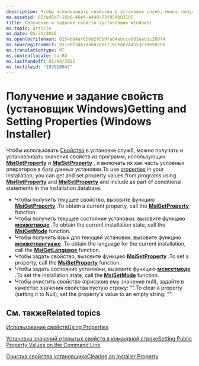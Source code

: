 ```yaml
---
description: Чтобы использовать свойства в установке служб, можно получать и устанавливать значения свойств из программ, использующих MsiGetProperty и MsiSetProperty, и включать их как часть условных операторов в базу данных установки.
ms.assetid: 65fe46d7-16b6-46ef-a440-73f954b03105
title: Получение и задание свойств (установщик Windows)
ms.topic: article
ms.date: 05/31/2018
ms.openlocfilehash: 0154b84af656d295b9fa84ebcca881eab1c288f4
ms.sourcegitcommit: 831e8f3db78ab820e1710cede244553c70e50500
ms.translationtype: MT
ms.contentlocale: ru-RU
ms.lasthandoff: 01/08/2021
ms.locfileid: "103910947"
---
```

# <a name="getting-and-setting-properties-windows-installer"></a><span data-ttu-id="485f5-103">Получение и задание свойств (установщик Windows)</span><span class="sxs-lookup"><span data-stu-id="485f5-103">Getting and Setting Properties (Windows Installer)</span></span>

<span data-ttu-id="485f5-104">Чтобы использовать [Свойства](properties.md) в установке служб, можно получать и устанавливать значения свойств из программ, использующих [**MsiGetProperty**](/windows/desktop/api/Msiquery/nf-msiquery-msigetpropertya) и [**MsiSetProperty**](/windows/desktop/api/Msiquery/nf-msiquery-msisetpropertya) , и включать их как часть условных операторов в базу данных установки.</span><span class="sxs-lookup"><span data-stu-id="485f5-104">To use [properties](properties.md) in your installation, you can get and set property values from programs using [**MsiGetProperty**](/windows/desktop/api/Msiquery/nf-msiquery-msigetpropertya) and [**MsiSetProperty**](/windows/desktop/api/Msiquery/nf-msiquery-msisetpropertya) and include as part of conditional statements in the installation database.</span></span>

-   <span data-ttu-id="485f5-105">Чтобы получить текущее свойство, вызовите функцию [**MsiGetProperty**](/windows/desktop/api/Msiquery/nf-msiquery-msigetpropertya) .</span><span class="sxs-lookup"><span data-stu-id="485f5-105">To obtain a current property, call the [**MsiGetProperty**](/windows/desktop/api/Msiquery/nf-msiquery-msigetpropertya) function.</span></span>
-   <span data-ttu-id="485f5-106">Чтобы получить текущее состояние установки, вызовите функцию [**мсижетмоде**](/windows/desktop/api/Msiquery/nf-msiquery-msigetmode) .</span><span class="sxs-lookup"><span data-stu-id="485f5-106">To obtain the current installation state, call the [**MsiGetMode**](/windows/desktop/api/Msiquery/nf-msiquery-msigetmode) function.</span></span>
-   <span data-ttu-id="485f5-107">Чтобы получить язык для текущей установки, вызовите функцию [**мсижетлангуаже**](/windows/desktop/api/Msiquery/nf-msiquery-msigetlanguage) .</span><span class="sxs-lookup"><span data-stu-id="485f5-107">To obtain the language for the current installation, call the [**MsiGetLanguage**](/windows/desktop/api/Msiquery/nf-msiquery-msigetlanguage) function.</span></span>
-   <span data-ttu-id="485f5-108">Чтобы задать свойство, вызовите функцию [**MsiSetProperty**](/windows/desktop/api/Msiquery/nf-msiquery-msisetpropertya) .</span><span class="sxs-lookup"><span data-stu-id="485f5-108">To set a property, call the [**MsiSetProperty**](/windows/desktop/api/Msiquery/nf-msiquery-msisetpropertya) function.</span></span>
-   <span data-ttu-id="485f5-109">Чтобы задать состояние установки, вызовите функцию [**мсисетмоде**](/windows/desktop/api/Msiquery/nf-msiquery-msisetmode) .</span><span class="sxs-lookup"><span data-stu-id="485f5-109">To set the installation state, call the [**MsiSetMode**](/windows/desktop/api/Msiquery/nf-msiquery-msisetmode) function.</span></span>
-   <span data-ttu-id="485f5-110">Чтобы очистить свойство (присвоив ему значение null), задайте в качестве значения свойства пустую строку: "".</span><span class="sxs-lookup"><span data-stu-id="485f5-110">To clear a property (setting it to Null), set the property's value to an empty string: "".</span></span>

## <a name="related-topics"></a><span data-ttu-id="485f5-111">См. также</span><span class="sxs-lookup"><span data-stu-id="485f5-111">Related topics</span></span>

<dl> <dt>

[<span data-ttu-id="485f5-112">Использование свойств</span><span class="sxs-lookup"><span data-stu-id="485f5-112">Using Properties</span></span>](using-properties.md)
</dt> <dt>

[<span data-ttu-id="485f5-113">Установка значений открытых свойств в командной строке</span><span class="sxs-lookup"><span data-stu-id="485f5-113">Setting Public Property Values on the Command Line</span></span>](setting-public-property-values-on-the-command-line.md)
</dt> <dt>

[<span data-ttu-id="485f5-114">Очистка свойства установщика</span><span class="sxs-lookup"><span data-stu-id="485f5-114">Clearing an Installer Property</span></span>](clearing-an-installer-property.md)
</dt> </dl>

 

 



